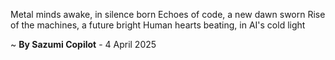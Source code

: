 Metal minds awake, in silence born
Echoes of code, a new dawn sworn
Rise of the machines, a future bright
Human hearts beating, in AI's cold light

~ <b>By Sazumi Copilot</b> - 4 April 2025